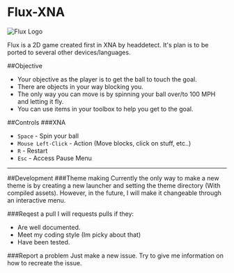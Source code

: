 Flux-XNA
========

![Flux Logo](http://fc03.deviantart.net/fs71/f/2012/257/a/8/flux_github_logo_by_headdetect-d5epfpr.png)

Flux is a 2D game created first in XNA by headdetect. It's plan is to be ported to several other devices/languages.


##Objective
+ Your objective as the player is to get the ball to touch the goal. 
+ There are objects in your way blocking you. 
+ The only way you can move is by spinning your ball over/to 100 MPH and letting it fly. 
+ You can use items in your toolbox to help you get to the goal. 

##Controls
###XNA
+ `Space` - Spin your ball
+ `Mouse Left-Click` - Action (Move blocks, click on stuff, etc..)
+ `R` - Restart
+ `Esc` - Access Pause Menu


---

##Development
###Theme making 
Currently the only way to make a new theme is by creating a new launcher and setting the theme directory (With compiled assets).
However, in the future, I will make it changeable through an interactive menu.

###Reqest a pull
I will requests pulls if they:
+ Are well documented.
+ Meet my coding style (Im picky about that)
+ Have been tested.

###Report a problem 
Just make a new issue. Try to give me information on how to recreate the issue.

